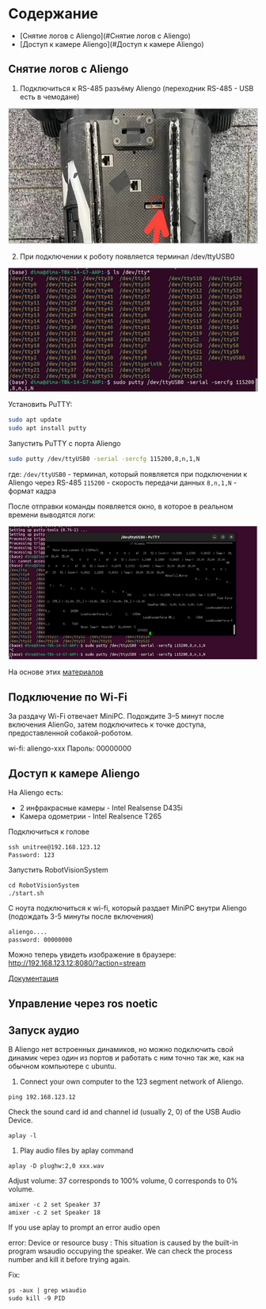 # Содержание
- [Снятие логов c Aliengo](#Снятие логов c Aliengo)
- [Доступ к камере Aliengo](#Доступ к камере Aliengo)

## Снятие логов c Aliengo

1. Подключиться к RS-485 разъёму Aliengo (переходник RS-485 - USB есть в чемодане)

![1](images/1.png "1")

2. При подключении к роботу появляется терминал /dev/ttyUSB0

![2](images/2.png "2")

Установить PuTTY:

```bash
sudo apt update
sudo apt install putty
```

Запустить PuTTY с порта Aliengo

```bash
sudo putty /dev/ttyUSB0 -serial -sercfg 115200,8,n,1,N
```

где:
`/dev/ttyUSB0` - терминал, который появляется при подключении к Aliengo через RS-485
`115200` - скорость передачи данных
`8,n,1,N` - формат кадра
	
После отправки команды появляется окно, в которое в реальном времени выводятся логи:

![3](images/3.png "3")

На основе этих [материалов](https://robodocs.3logic.ru/docs/Unitree%20Robotics/AlienGo/aliengo_get_logs.html)

## Подключение по Wi-Fi

За раздачу Wi-Fi отвечает MiniPC. Подождите 3–5 минут после включения AlienGo, затем подключитесь к точке доступа, предоставленной собакой-роботом.

wi-fi: aliengo-xxx
Пароль: 00000000

## Доступ к камере Aliengo

На Aliengo есть:
- 2 инфракрасные камеры - Intel Realsense D435i 
- Камера одометрии - Intel Realsence T265

Подключиться к голове

```
ssh unitree@192.168.123.12
Password: 123
```

Запустить RobotVisionSystem

```
cd RobotVisionSystem
./start.sh
```

С ноута подключиться к wi-fi, который раздает MiniPC внутри Aliengo (подождать 3-5 минуты после включения)

```
aliengo....
password: 00000000
```

Можно теперь увидеть изображение в браузере:
http://192.168.123.12:8080/?action=stream

[Документация](https://unitree-docs.readthedocs.io/en/latest/Aliengo/AlienGo.html)

## Управление через ros noetic

## Запуск аудио

В Aliengo нет встроенных динамиков, но можно подключить свой динамик через один из портов и работать с ним точно так же, как на обычном компьютере с ubuntu.

1. Connect your own computer to the 123 segment network of Aliengo.

```
ping 192.168.123.12
```

Check the sound card id and channel id (usually 2, 0) of the USB Audio Device.

```
aplay -l
```

1. Play audio files by aplay command

```
aplay -D plughw:2,0 xxx.wav
```

Adjust volume: 37 corresponds to 100% volume, 0 corresponds to 0% volume.

```
amixer -c 2 set Speaker 37
amixer -c 2 set Speaker 18
```

If you use aplay to prompt an error audio open

error: Device or resource busy : This situation is caused by the built-in program wsaudio occupying the speaker. We can check the process number and kill it before trying again.

Fix:

```
ps -aux | grep wsaudio
sudo kill -9 PID
```